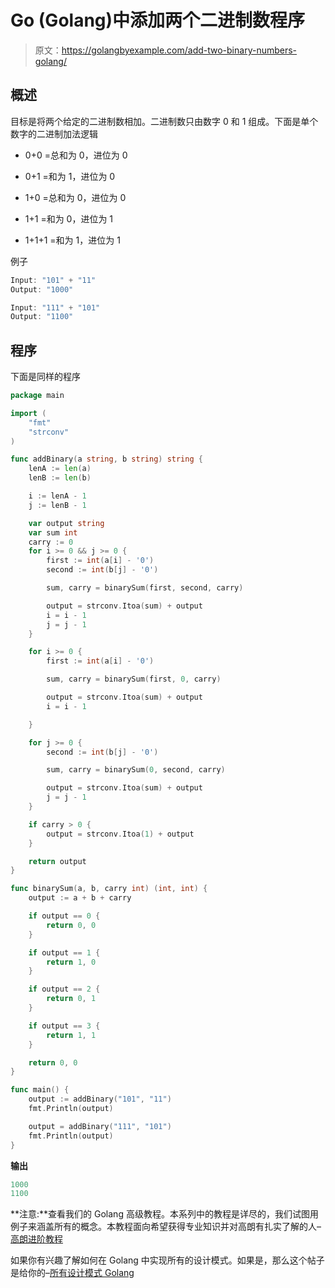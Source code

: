 # Go (Golang)中添加两个二进制数程序

> 原文：<https://golangbyexample.com/add-two-binary-numbers-golang/>

## **概述**

目标是将两个给定的二进制数相加。二进制数只由数字 0 和 1 组成。下面是单个数字的二进制加法逻辑

*   0+0 =总和为 0，进位为 0

*   0+1 =和为 1，进位为 0

*   1+0 =总和为 0，进位为 0

*   1+1 =和为 0，进位为 1

*   1+1+1 =和为 1，进位为 1

例子

```go
Input: "101" + "11"
Output: "1000"

Input: "111" + "101"
Output: "1100"
```

## **程序**

下面是同样的程序

```go
package main

import (
	"fmt"
	"strconv"
)

func addBinary(a string, b string) string {
	lenA := len(a)
	lenB := len(b)

	i := lenA - 1
	j := lenB - 1

	var output string
	var sum int
	carry := 0
	for i >= 0 && j >= 0 {
		first := int(a[i] - '0')
		second := int(b[j] - '0')

		sum, carry = binarySum(first, second, carry)

		output = strconv.Itoa(sum) + output
		i = i - 1
		j = j - 1
	}

	for i >= 0 {
		first := int(a[i] - '0')

		sum, carry = binarySum(first, 0, carry)

		output = strconv.Itoa(sum) + output
		i = i - 1

	}

	for j >= 0 {
		second := int(b[j] - '0')

		sum, carry = binarySum(0, second, carry)

		output = strconv.Itoa(sum) + output
		j = j - 1
	}

	if carry > 0 {
		output = strconv.Itoa(1) + output
	}

	return output
}

func binarySum(a, b, carry int) (int, int) {
	output := a + b + carry

	if output == 0 {
		return 0, 0
	}

	if output == 1 {
		return 1, 0
	}

	if output == 2 {
		return 0, 1
	}

	if output == 3 {
		return 1, 1
	}

	return 0, 0
}

func main() {
	output := addBinary("101", "11")
	fmt.Println(output)

	output = addBinary("111", "101")
	fmt.Println(output)
}
```

**输出**

```go
1000
1100
```

**注意:**查看我们的 Golang 高级教程。本系列中的教程是详尽的，我们试图用例子来涵盖所有的概念。本教程面向希望获得专业知识并对高朗有扎实了解的人–[高朗进阶教程](https://golangbyexample.com/golang-comprehensive-tutorial/)

如果你有兴趣了解如何在 Golang 中实现所有的设计模式。如果是，那么这个帖子是给你的–[所有设计模式 Golang](https://golangbyexample.com/all-design-patterns-golang/)